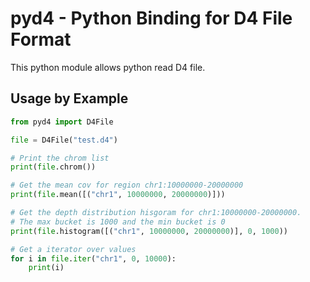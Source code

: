 # pyd4 - Python Binding for D4 File Format

This python module allows python read D4 file.


## Usage by Example

```python
from pyd4 import D4File

file = D4File("test.d4")

# Print the chrom list
print(file.chrom())

# Get the mean cov for region chr1:10000000-20000000
print(file.mean([("chr1", 10000000, 20000000)]))

# Get the depth distribution hisgoram for chr1:10000000-20000000. 
# The max bucket is 1000 and the min bucket is 0
print(file.histogram([("chr1", 10000000, 20000000)], 0, 1000))

# Get a iterator over values
for i in file.iter("chr1", 0, 10000):
	print(i)
```
